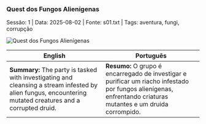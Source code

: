 ﻿### Quest dos Fungos Alienígenas

Sessão: 1 | Data: 2025-08-02 | Fonte: s01.txt | Tags: aventura, fungi, corrupção

![Quest dos Fungos Alienígenas](assets/location/location_blank.png)

| English | Português |
|---------|-----------|
| **Summary:** The party is tasked with investigating and cleansing a stream infested by alien fungus, encountering mutated creatures and a corrupted druid. | **Resumo:** O grupo é encarregado de investigar e purificar um riacho infestado por fungos alienígenas, enfrentando criaturas mutantes e um druida corrompido. |



















